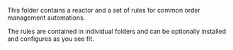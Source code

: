 This folder contains a reactor and a set of rules for common order management automations.

The rules are contained in individual folders and can be optionally installed and configures as you see fit.